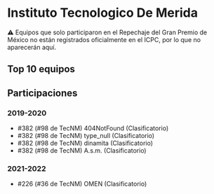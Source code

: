 # Instituto Tecnologico De Merida

:warning: Equipos que solo participaron en el Repechaje del Gran Premio de México no están registrados oficialmente en el ICPC, por lo que no aparecerán aquí.

## Top 10 equipos


## Participaciones

### 2019-2020

- #382 (#98 de TecNM) 404NotFound (Clasificatorio)
- #382 (#98 de TecNM) type_null (Clasificatorio)
- #382 (#98 de TecNM) dinamita (Clasificatorio)
- #382 (#98 de TecNM) A.s.m. (Clasificatorio)

### 2021-2022

- #226 (#36 de TecNM) OMEN (Clasificatorio)



